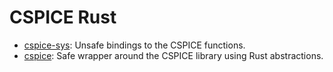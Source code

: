 # CSPICE Rust

- [cspice-sys](./cspice-sys/README.md): Unsafe bindings to the CSPICE functions.
- [cspice](./cspice): Safe wrapper around the CSPICE library using Rust abstractions.
